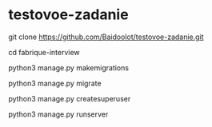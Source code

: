 # testovoe-zadanie

git clone https://github.com/Baidoolot/testovoe-zadanie.git

cd fabrique-interview

python3 manage.py makemigrations

python3 manage.py migrate

python3 manage.py createsuperuser 

python3 manage.py runserver
